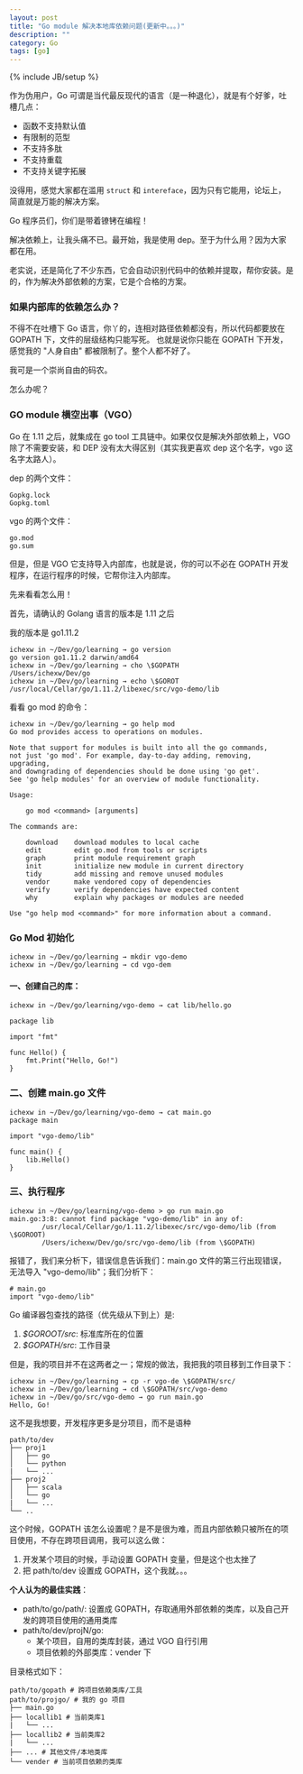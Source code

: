 ```yaml
---
layout: post
title: "Go module 解决本地库依赖问题(更新中。。。)"
description: ""
category: Go
tags: [go]
---
```

{% include JB/setup %}

作为伪用户，Go 可谓是当代最反现代的语言（是一种退化），就是有个好爹，吐槽几点：

* 函数不支持默认值
* 有限制的范型
* 不支持多肽
* 不支持重载
* 不支持关键字拓展

没得用，感觉大家都在滥用 `struct` 和 `intereface`，因为只有它能用，论坛上，简直就是万能的解决方案。

Go 程序员们，你们是带着镣铐在编程！

解决依赖上，让我头痛不已。最开始，我是使用 dep。至于为什么用？因为大家都在用。

老实说，还是简化了不少东西，它会自动识别代码中的依赖并提取，帮你安装。是的，作为解决外部依赖的方案，它是个合格的方案。

### 如果内部库的依赖怎么办？

不得不在吐槽下 Go 语言，你丫的，连相对路径依赖都没有，所以代码都要放在 GOPATH 下，文件的层级结构只能写死。 
也就是说你只能在 GOPATH 下开发，感觉我的 "人身自由" 都被限制了。整个人都不好了。

我可是一个崇尚自由的码农。

怎么办呢？

### GO module 横空出事（VGO）

Go 在 1.11 之后，就集成在 go tool 工具链中。如果仅仅是解决外部依赖上，VGO 除了不需要安装，和 DEP 没有太大得区别（其实我更喜欢 dep 这个名字，vgo 这名字太路人）。

dep 的两个文件：

    Gopkg.lock
    Gopkg.toml
    
vgo 的两个文件：

    go.mod
    go.sum

但是，但是 VGO 它支持导入内部库，也就是说，你的可以不必在 GOPATH 开发程序，在运行程序的时候，它帮你注入内部库。

先来看看怎么用！

首先，请确认的 Golang 语言的版本是 1.11 之后

我的版本是 go1.11.2

    ichexw in ~/Dev/go/learning → go version
    go version go1.11.2 darwin/amd64
    ichexw in ~/Dev/go/learning → cho \$GOPATH
    /Users/ichexw/Dev/go
    ichexw in ~/Dev/go/learning → echo \$GOROT
    /usr/local/Cellar/go/1.11.2/libexec/src/vgo-demo/lib
    
看看 go mod 的命令：

	ichexw in ~/Dev/go/learning → go help mod
	Go mod provides access to operations on modules.
	
	Note that support for modules is built into all the go commands,
	not just 'go mod'. For example, day-to-day adding, removing, upgrading,
	and downgrading of dependencies should be done using 'go get'.
	See 'go help modules' for an overview of module functionality.
	
	Usage:
	
		go mod <command> [arguments]
	
	The commands are:
	
		download    download modules to local cache
		edit        edit go.mod from tools or scripts
		graph       print module requirement graph
		init        initialize new module in current directory
		tidy        add missing and remove unused modules
		vendor      make vendored copy of dependencies
		verify      verify dependencies have expected content
		why         explain why packages or modules are needed
	
	Use "go help mod <command>" for more information about a command.


### Go Mod 初始化

	ichexw in ~/Dev/go/learning → mkdir vgo-demo
	ichexw in ~/Dev/go/learning → cd vgo-dem

#### 一、创建自己的库：

	ichexw in ~/Dev/go/learning/vgo-demo → cat lib/hello.go
	
	package lib
	
	import "fmt"
	
	func Hello() {
	    fmt.Print("Hello, Go!")
	}
    
### 二、创建 main.go 文件

    ichexw in ~/Dev/go/learning/vgo-demo → cat main.go
    package main

    import "vgo-demo/lib"
    
    func main() {
        lib.Hello()
    }

### 三、执行程序

    ichexw in ~/Dev/go/learning/vgo-demo > go run main.go
    main.go:3:8: cannot find package "vgo-demo/lib" in any of:
            /usr/local/Cellar/go/1.11.2/libexec/src/vgo-demo/lib (from \$GOROOT)
            /Users/ichexw/Dev/go/src/vgo-demo/lib (from \$GOPATH)
            
报错了，我们来分析下，错误信息告诉我们：main.go 文件的第三行出现错误，无法导入 "vgo-demo/lib"；我们分析下：

    # main.go
    import "vgo-demo/lib"
    
Go 编译器包查找的路径（优先级从下到上）是:

1. *$GOROOT/src*: 标准库所在的位置
2. *$GOPATH/src*: 工作目录

但是，我的项目并不在这两者之一；常规的做法，我把我的项目移到工作目录下：

	ichexw in ~/Dev/go/learning → cp -r vgo-de \$GOPATH/src/
	ichexw in ~/Dev/go/learning → cd \$GOPATH/src/vgo-demo
	ichexw in ~/Dev/go/src/vgo-demo → go run main.go
	Hello, Go!
    
这不是我想要，开发程序更多是分项目，而不是语种

	path/to/dev
	├── proj1
	│   ├── go
	│   └── python
	|   └── ...
	├── proj2
	│   ├── scala
	│   └── go
	|   └── ...
	└── ..
    

这个时候，GOPATH 该怎么设置呢？是不是很为难，而且内部依赖只被所在的项目使用，不存在跨项目调用，我可以这么做：

1. 开发某个项目的时候，手动设置 GOPATH 变量，但是这个也太挫了
2. 把 path/to/dev 设置成 GOPATH，这个我就。。。
  
**个人认为的最佳实践**：

- path/to/go/path/: 设置成 GOPATH，存取通用外部依赖的类库，以及自己开发的跨项目使用的通用类库
- path/to/dev/projN/go: 
  - 某个项目，自用的类库封装，通过 VGO 自行引用
  - 项目依赖的外部类库：vender 下

目录格式如下：

    path/to/gopath # 跨项目依赖类库/工具 
	path/to/projgo/ # 我的 go 项目
	├── main.go
	├── locallib1 # 当前类库1
	|   └── ...
	├── locallib2 # 当前类库2
	|   └── ...
    ├── ... # 其他文件/本地类库
	└── vender # 当前项目依赖的类库





